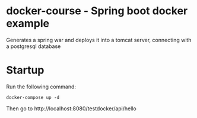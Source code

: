 # docker-course - Spring boot docker example
Generates a spring war and deploys it into a tomcat server, connecting with a postgresql database

# Startup
Run the following command:

```docker-compose up -d```

Then go to http://localhost:8080/testdocker/api/hello



